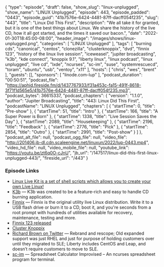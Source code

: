 {
  "type": "episode",
  "draft": false,
  "show_slug": "linux-unplugged",
  "show_name": "LINUX Unplugged",
  "episode": 443,
  "episode_padded": "0443",
  "episode_guid": "41b7576e-6424-4481-87ff-dacff054f235",
  "slug": "443",
  "title": "Linux Did This First",
  "description": "We all take it for granted, but it is one of the best things about Linux. We share the history of the live CD, how it all got started, and the times it saved our bacon.",
  "date": "2022-01-30T18:45:00-08:00",
  "header_image": "/images/shows/linux-unplugged.png",
  "categories": [
    "LINUX Unplugged"
  ],
  "tags": [
    "burning cds",
    "canonical",
    "centos",
    "clonezilla",
    "clusterknoppix",
    "dvd",
    "finnix 123",
    "history of the linux live session",
    "iceweasel",
    "jupiter broadcasting",
    "k3b",
    "kde connect",
    "knoppix 9.1",
    "liberty linux",
    "linux podcast",
    "linux unplugged",
    "live cd",
    "lxde",
    "ncurses",
    "sc-im",
    "suse",
    "systemrescuecd",
    "toram",
    "ubuntu",
    "usb",
    "ventoy",
    "x11"
  ],
  "hosts": [
    "chris",
    "wes",
    "brent"
  ],
  "guests": [],
  "sponsors": [
    "linode.com-lup"
  ],
  "podcast_duration": "00:50:51",
  "podcast_file": "https://aphid.fireside.fm/d/1437767933/f31a453c-fa15-491f-8618-3f71f1d565e5/41b7576e-6424-4481-87ff-dacff054f235.mp3",
  "podcast_bytes": 36615337,
  "podcast_chapters": {
    "version": "1.1.0",
    "author": "Jupiter Broadcasting",
    "title": "443: Linux Did This First",
    "podcastName": "LINUX Unplugged",
    "chapters": [
      {
        "startTime": 0,
        "title": "Pre-show"
      },
      {
        "startTime": 51,
        "title": "Intro"
      },
      {
        "startTime": 166,
        "title": "A Super Power is Born"
      },
      {
        "startTime": 1338,
        "title": "Live Session Saves the Day"
      },
      {
        "startTime": 2089,
        "title": "Housekeeping"
      },
      {
        "startTime": 2196,
        "title": "Feedback"
      },
      {
        "startTime": 2776,
        "title": "Pick"
      },
      {
        "startTime": 2854,
        "title": "Outro"
      },
      {
        "startTime": 2991,
        "title": "Post-show"
      }
    ]
  },
  "podcast_alt_file": null,
  "podcast_ogg_file": null,
  "video_file": "http://201406.jb-dl.cdn.scaleengine.net/linuxun/2022/lup-0443.mp4",
  "video_hd_file": null,
  "video_mobile_file": null,
  "youtube_link": "https://youtu.be/zt6q0O-cJnU",
  "jb_url": "/147517/linux-did-this-first-linux-unplugged-443/",
  "fireside_url": "/443"
}


### Episode Links

  * [Linux Live Kit is a set of shell scripts which allows you to create your own Live Linux!](https://www.linux-live.org/ "Linux Live Kit is a set of shell scripts which allows you to create your own Live Linux!")
  * [K3b](https://apps.kde.org/k3b/ "K3b") — K3b was created to be a feature-rich and easy to handle CD burning application.
  * [Finnix](https://www.finnix.org/ "Finnix") — Finnix is the original utility live Linux distribution. Write it to a USB flash drive or burn it to a CD, boot it, and you're seconds from a root prompt with hundreds of utilities available for recovery, maintenance, testing and more.
  * [Finnix 123 released](https://blog.finnix.org/2021/09/06/finnix-123-released/ "Finnix 123 released")
  * [Cluster Knoppix](https://slashdot.org/story/03/05/29/1336229/clusterknoppix "Cluster Knoppix")
  * [Richard Brown on Twitter](https://twitter.com/sysrich/status/1486231451163144195 "Richard Brown on Twitter") — Rebrand and rescope; Old expanded support was just RHEL and just for purpose of holding customers over until they migrated to SLE; Liberty includes CentOS and Leap, and doesn’t require customers to move to SLE.
  * [sc-im](https://github.com/andmarti1424/sc-im "sc-im") — Spreadsheet Calculator Improvised – An ncurses spreadsheet program for terminal.



